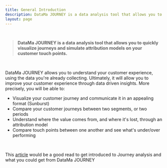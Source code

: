 ```yaml
---
title: General Introduction
description: DataMa JOURNEY is a data analysis tool that allows you to quickly visualize journeys and simulate attribution models on your customer touch points.
layout: page
---
```


<br>

> **DataMa JOURNEY is a data analysis tool that allows you to quickly visualize journeys and simulate attribution models on your customer touch points.**

<br>

DataMa JOURNEY allows you to understand your customer experience, using the data you're already collecting.
Ultimately, it will allow you to improve your customer experience through data driven insights.
More precisely, you will be able to:

* Visualize your customer journey and communicate it in an appealing format (Sunburst)
* Compare your customer journeys between two segments, or two periods
* Understand where the value comes from, and where it's lost, through an attribution model
* Compare touch points between one another and see what's under/over performing

<br>

 This [article](https://datama.fr/2020/05/12/getting-value-out-of-a-sunburst/) would be a good read to get introduced to Journey analysis and what you could get from DataMa JOURNEY
